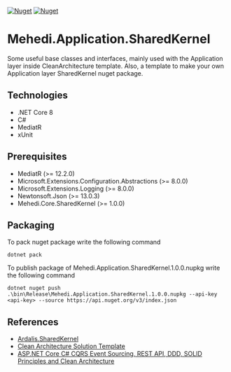[![Nuget](https://img.shields.io/nuget/v/Mehedi.Application.SharedKernel)](https://www.nuget.org/packages/Mehedi.Application.SharedKernel/)
[![Nuget](https://img.shields.io/nuget/dt/Mehedi.Application.SharedKernel)](https://www.nuget.org/packages/Mehedi.Application.SharedKernel/)

# Mehedi.Application.SharedKernel
Some useful base classes and interfaces, mainly used with the Application layer inside CleanArchitecture template. Also, a template to make your own Application layer SharedKernel nuget package.

## Technologies
- .NET Core 8
- C#
- MediatR
- xUnit

## Prerequisites
- MediatR (>= 12.2.0)
- Microsoft.Extensions.Configuration.Abstractions (>= 8.0.0)
- Microsoft.Extensions.Logging (>= 8.0.0)
- Newtonsoft.Json (>= 13.0.3)
- Mehedi.Core.SharedKernel (>= 1.0.0)

## Packaging
To pack nuget package write the following command
```
dotnet pack
```

To publish package of Mehedi.Application.SharedKernel.1.0.0.nupkg write the following command
```
dotnet nuget push .\bin\Release\Mehedi.Application.SharedKernel.1.0.0.nupkg --api-key <api-key> --source https://api.nuget.org/v3/index.json
```

## References
- [Ardalis.SharedKernel](https://github.com/ardalis/Ardalis.SharedKernel)
- [Clean Architecture Solution Template](https://github.com/jasontaylordev/CleanArchitecture)
- [ASP.NET Core C# CQRS Event Sourcing, REST API, DDD, SOLID Principles and Clean Architecture](https://github.com/jeangatto/ASP.NET-Core-Clean-Architecture-CQRS-Event-Sourcing)
